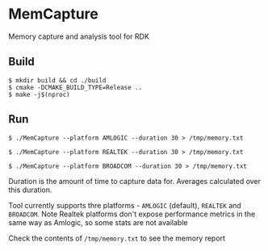 # MemCapture
Memory capture and analysis tool for RDK

## Build
```shell
$ mkdir build && cd ./build
$ cmake -DCMAKE_BUILD_TYPE=Release ..
$ make -j$(nproc)
```

## Run
```shell
$ ./MemCapture --platform AMLOGIC --duration 30 > /tmp/memory.txt
```
```shell
$ ./MemCapture --platform REALTEK --duration 30 > /tmp/memory.txt
```
```shell
$ ./MemCapture --platform BROADCOM --duration 30 > /tmp/memory.txt
```

Duration is the amount of time to capture data for. Averages calculated over this duration.

Tool currently supports thre platforms - `AMLOGIC` (default), `REALTEK` and `BROADCOM`. Note Realtek platforms don't expose performance metrics in the same way as Amlogic, so some stats are not available

Check the contents of `/tmp/memory.txt` to see the memory report